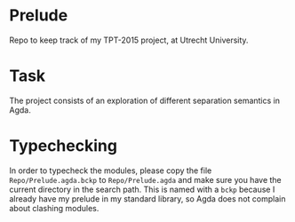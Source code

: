Prelude
=======

Repo to keep track of my TPT-2015 project, at Utrecht University.

Task
====

The project consists of an exploration of different separation semantics
in Agda.

Typechecking
============

In order to typecheck the modules, please copy the file `Repo/Prelude.agda.bckp` to `Repo/Prelude.agda` and make sure you have the current directory in the 
search path. This is named with a `bckp` because I already have my prelude
in my standard library, so Agda does not complain about clashing modules.
